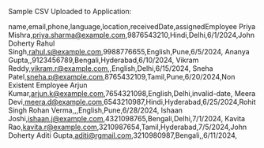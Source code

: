 Sample CSV Uploaded to Application:

name,email,phone,language,location,receivedDate,assignedEmployee
Priya Mishra,priya.sharma@example.com,9876543210,Hindi,Delhi,6/1/2024,John Doherty
Rahul Singh,rahul.s@example.com,9988776655,English,Pune,6/5/2024,
Ananya Gupta,,9123456789,Bengali,Hyderabad,6/10/2024,
Vikram Reddy,vikram.r@example.com,,English,Delhi,6/15/2024,
Sneha Patel,sneha.p@example.com,8765432109,Tamil,Pune,6/20/2024,Non Existent Employee
Arjun Kumar,arjun.k@example.com,7654321098,English,Delhi,invalid-date,
Meera Devi,meera.d@example.com,6543210987,Hindi,Hyderabad,6/25/2024,Rohit Singh
Rohan Verma,,,English,Pune,6/28/2024,
Ishaan Joshi,ishaan.j@example.com,4321098765,Bengali,Delhi,7/1/2024,
Kavita Rao,kavita.r@example.com,3210987654,Tamil,Hyderabad,7/5/2024,John Doherty
Aditi Gupta,aditi@rgmail.com,3210980987,Bengali,,6/11/2024,
